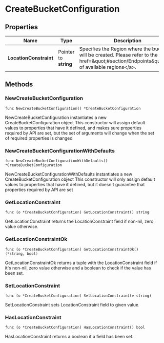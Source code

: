 # CreateBucketConfiguration

## Properties

|Name | Type | Description | Notes|
|------------ | ------------- | ------------- | -------------|
|**LocationConstraint** | Pointer to **string** | Specifies the Region where the bucket will be created. Please refer to the &lt;a href&#x3D;\&quot;#section/Endpoints\&quot;&gt;list of available regions&lt;/a&gt;.  | [optional] |

## Methods

### NewCreateBucketConfiguration

`func NewCreateBucketConfiguration() *CreateBucketConfiguration`

NewCreateBucketConfiguration instantiates a new CreateBucketConfiguration object
This constructor will assign default values to properties that have it defined,
and makes sure properties required by API are set, but the set of arguments
will change when the set of required properties is changed

### NewCreateBucketConfigurationWithDefaults

`func NewCreateBucketConfigurationWithDefaults() *CreateBucketConfiguration`

NewCreateBucketConfigurationWithDefaults instantiates a new CreateBucketConfiguration object
This constructor will only assign default values to properties that have it defined,
but it doesn't guarantee that properties required by API are set

### GetLocationConstraint

`func (o *CreateBucketConfiguration) GetLocationConstraint() string`

GetLocationConstraint returns the LocationConstraint field if non-nil, zero value otherwise.

### GetLocationConstraintOk

`func (o *CreateBucketConfiguration) GetLocationConstraintOk() (*string, bool)`

GetLocationConstraintOk returns a tuple with the LocationConstraint field if it's non-nil, zero value otherwise
and a boolean to check if the value has been set.

### SetLocationConstraint

`func (o *CreateBucketConfiguration) SetLocationConstraint(v string)`

SetLocationConstraint sets LocationConstraint field to given value.

### HasLocationConstraint

`func (o *CreateBucketConfiguration) HasLocationConstraint() bool`

HasLocationConstraint returns a boolean if a field has been set.


